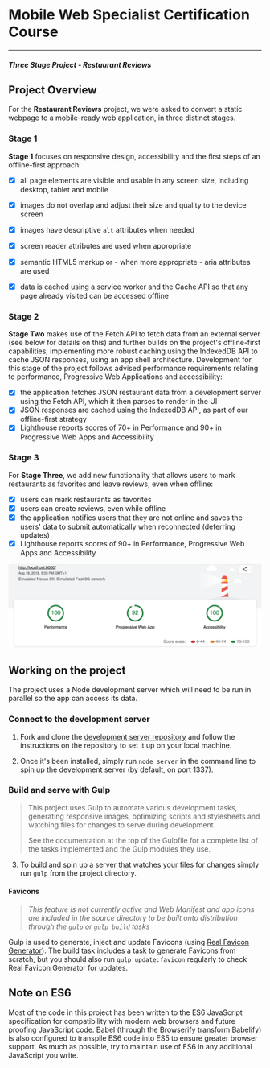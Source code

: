 # Mobile Web Specialist Certification Course
---
#### _Three Stage Project - Restaurant Reviews_

## Project Overview

For the **Restaurant Reviews** project, we were asked to convert a static webpage to a mobile-ready web application, in three distinct stages.

### Stage 1

**Stage 1** focuses on responsive design, accessibility and the first steps of an offline-first approach:

- [x] all page elements are visible and usable in any screen size, including desktop, tablet and mobile
- [x] images do not overlap and adjust their size and quality to the device screen
- [x] images have descriptive `alt` attributes when needed
- [x] screen reader attributes are used when appropriate
- [x] semantic HTML5 markup or - when more appropriate - aria attributes are used
- [x] data is cached using a service worker and the Cache API so that any page already visited can be accessed offline


### Stage 2

**Stage Two** makes use of the Fetch API to fetch data from an external server (see below for details on this) and further builds on the project's offline-first capabilities, implementing more robust caching using the IndexedDB API to cache JSON responses, using an app shell architecture. Development for this stage of the project follows advised performance requirements relating to performance, Progressive Web Applications and accessibility:

- [x] the application fetches JSON restaurant data from a development server using the Fetch API, which it then parses to render in the UI
- [x] JSON responses are cached using the IndexedDB API, as part of our offline-first strategy
- [x] Lighthouse reports scores of 70+ in Performance and 90+ in Progressive Web Apps and Accessibility

### Stage 3

For **Stage Three**, we add new functionality that allows users to mark restaurants as favorites and leave reviews, even when offline:

- [x] users can mark restaurants as favorites
- [x] users can create reviews, even while offline
- [x] the application notifies users that they are not online and saves the users' data to submit automatically when reconnected (deferring updates)
- [x] Lighthouse reports scores of 90+ in Performance, Progressive Web Apps and Accessibility

![alt text](lighthouse-audit_stage3.png "Lighthouse Audit scores at end of Stage 3")

## Working on the project

The project uses a Node development server which will need to be run in parallel so the app can access its data.

### Connect to the development server

1. Fork and clone the [development server repository](https://github.com/udacity/mws-restaurant-stage-3) and follow the instructions on the repository to set it up on your local machine.

2. Once it's been installed, simply run `node server` in the command line to spin up the development server (by default, on port 1337).

### Build and serve with Gulp

> This project uses Gulp to automate various development tasks, generating responsive images, optimizing scripts and stylesheets and watching files for changes to serve during development.
>
> See the documentation at the top of the Gulpfile for a complete list of the tasks implemented and the Gulp modules they use.

3. To build and spin up a server that watches your files for changes simply run `gulp` from the project directory.

#### Favicons
> *This feature is not currently active and Web Manifest and app icons are included in the source directory to be built onto distribution through the `gulp` or `gulp build` tasks*

Gulp is used to generate, inject and update Favicons (using [Real Favicon Generator](https://realfavicongenerator.net/)). The build task includes a task to generate Favicons from scratch, but you should also run `gulp update:favicon` regularly to check Real Favicon Generator for updates.

## Note on ES6

Most of the code in this project has been written to the ES6 JavaScript specification for compatibility with modern web browsers and future proofing JavaScript code. Babel (through the Browserify transform Babelify) is also configured to transpile ES6 code into ES5 to ensure greater browser support. As much as possible, try to maintain use of ES6 in any additional JavaScript you write.
